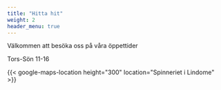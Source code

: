 ```yaml
---
title: "Hitta hit"
weight: 2
header_menu: true
---
```


Välkommen att besöka oss på våra öppettider

Tors-Sön 11-16

{{< google-maps-location height="300" location="Spinneriet i Lindome" >}}
